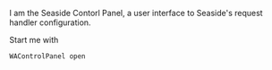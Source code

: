 I am the Seaside Contorl Panel, a user interface to Seaside's request handler configuration.

Start me with

	WAControlPanel open
